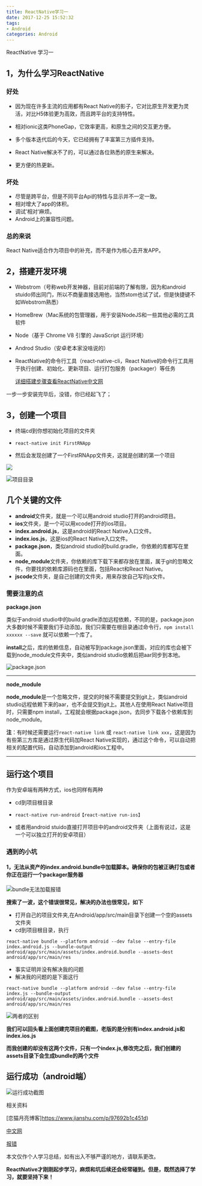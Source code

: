 ```yaml
---
title: ReactNative学习一
date: 2017-12-25 15:52:32
tags: 
- Android
categories: Android
---
```


ReactNative 学习一

<!--more-->

## 1，为什么学习ReactNative

### 好处

- 因为现在许多主流的应用都有React Native的影子，它对比原生开发更为灵活，对比H5体验更为高效，而且跨平台的支持特性。


- 相对ionic这类PhoneGap，它效率更高，和原生之间的交互更方便。


- 多个版本迭代后的今天，它已经拥有了丰富第三方插件支持。


- React Native解决不了的，可以通过各位熟悉的原生来解决。


- 更方便的热更新。

### 坏处

- 尽管是跨平台，但是不同平台Api的特性与显示并不一定一致。
- 相对增大了app的体积。
- 调试’相对‘麻烦。
- Android上的兼容性问题。

### 总的来说

React Native适合作为项目中的补充，而不是作为核心去开发APP。

## 2，搭建开发环境

- Webstrom（号称web开发神器，目前对前端的了解有限，因为和android stuido师出同门，所以不商量直接选用他，当然stom也试了试，但是快捷键不如Webstrom熟悉）

- HomeBrew（Mac系统的包管理器，用于安装NodeJS和一些其他必需的工具软件

- Node（基于 Chrome V8 引擎的 JavaScript 运行环境）

- Androd Studio（安卓老本家没啥说的）

- ReactNative的命令行工具（react-native-cli，React Native的命令行工具用于执行创建、初始化、更新项目、运行打包服务（packager）等任务

  [详细搭建步骤查看ReactNative中文网](https://reactnative.cn/docs/0.31/getting-started.html#content)

一步一步安装完毕后，没错，你已经起飞了；

## 3，创建一个项目

- 终端cd到你想初始化项目的文件夹

- ```
  react-native init FirstRNApp
  ```


- 然后会发现创建了一个FirstRNApp文件夹，这就是创建的第一个项目

![](https://upload-images.jianshu.io/upload_images/3673902-0affa2b6b71fc650.jpeg?imageMogr2/auto-orient/)

![项目目录](https://ws1.sinaimg.cn/large/006tNc79gy1foabtgnbqjj30bc0k20ua.jpg)

## 几个关键的文件

- **android**文件夹，就是一个可以用android studio打开的android项目。
- **ios**文件夹，是一个可以用xcode打开的ios项目。
- **index.android.js**，这是android的React Native入口文件。
- **index.ios.js**，这是ios的React Native入口文件。
- **package.json**，类似android studio的build.gradle，你依赖的库都写在里面。
- **node_module**文件夹，你依赖的库下载下来都存放在里面，属于git的忽略文件，你要找的依赖库源码也在里面，包括React和React Native。
- **jscode**文件夹，是自己创建的文件夹，用来存放自己写的js文件。

### 需要注意的点

**package.json**

类似于android studio中的build.gradle添加远程依赖，不同的是，package.json大多数时候不需要我们手动添加，我们只需要在根目录通过命令行，`npm install xxxxxx --save` 就可以依赖一个库了。

**install**之后，库的依赖信息，自动被写到package.json里面，对应的库也会被下载到node_module文件夹中，类似android studio依赖后把aar同步到本地。

![package.json](https://ws2.sinaimg.cn/large/006tNc79gy1foabyhxltmj30xe0m6n04.jpg)

------

**node_module**

**node_module**是一个忽略文件，提交的时候不需要提交到git上，类似android studio远程依赖下来的aar，也不会提交到git上。其他人在使用React Native项目时，只需要npm install，工程就会根据package.json，去同步下载各个依赖库到node_module。

**注**：有时候还需要运行`react-native link` 或 `react-native link xxx`，这是因为有些第三方库是通过原生代码加React Native实现的，通过这个命令，可以自动把相关的配置代码，自动添加到android和ios工程中。

------

## 运行这个项目

作为安卓端有两种方式，ios也同样有两种

- cd到项目根目录

- ```
  react-native run-android【react-native run-ios】
  ```


- 或者用android stuido直接打开项目中的android文件夹（上面有说过，这是一个可以独立打开的安卓项目）

### 遇到的小坑

#### 1，**无法从资产的index.android.bundle中加载脚本。确保你的包被正确打包或者你正在运行一个packager服务器**

![bundle无法加载报错](https://ws4.sinaimg.cn/large/006tNc79gy1foac7mc3cuj30re0zowmx.jpg)

**搜索了一波，这个错误很常见，解决的办法也很常见，如下**

- 打开自己的项目文件夹,在Android/app/src/main目录下创建一个空的assets文件夹
- cd到项目根目录，执行

```
react-native bundle --platform android --dev false --entry-file index.android.js --bundle-output android/app/src/main/assets/index.android.bundle --assets-dest android/app/src/main/res
```

- 事实证明并没有解决我的问题
- 解决我的问题的是下面这行

```
react-native bundle --platform android --dev false --entry-file index.js --bundle-output android/app/src/main/assets/index.android.bundle --assets-dest android/app/src/main/res
```

![两者的区别](https://ws4.sinaimg.cn/large/006tNc79gy1foacbagifbj31dc0b8wk6.jpg)

**我们可以回头看上面创建完项目的截图，老版的是分别有index.android.js和index.ios.js**

**而我创建的却没有这两个文件，只有一个index.js,修改完之后，我们创建的assets目录下会生成bundle的两个文件**

## 运行成功（android端）

![运行成功截图](https://ws1.sinaimg.cn/large/006tNc79gy1foacebj37wj30n014oqco.jpg)

相关资料

[恋猫月亮博客]https://www.jianshu.com/p/97692b1c451d)

[中文网](https://reactnative.cn/docs/0.31/getting-started.html#content)

[报错](http://blog.csdn.net/DavisCZ/article/details/79072062)

本文仅作个人学习总结，如有出入不够严谨的地方，请联系更改。

**ReactNative才刚刚起步学习，麻烦和坑后续还会经常碰到。但是，既然选择了学习，就要坚持下来！**

